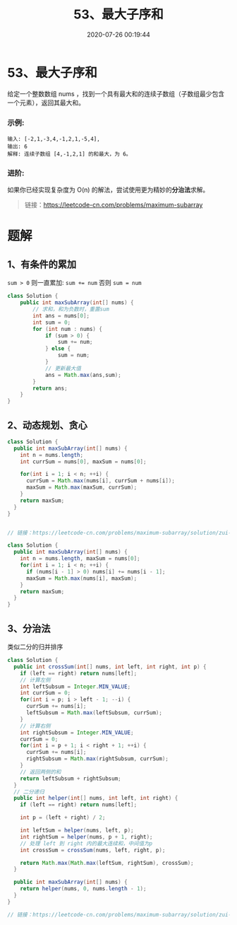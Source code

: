 ﻿---
title: 53、最大子序和
categories:
- leetcode
tags:
  - null
date: 2020-07-26 00:19:44
---

# 53、最大子序和
给定一个整数数组 nums ，找到一个具有最大和的连续子数组（子数组最少包含一个元素），返回其最大和。

### 示例:
```
输入: [-2,1,-3,4,-1,2,1,-5,4],
输出: 6
解释: 连续子数组 [4,-1,2,1] 的和最大，为 6。
```
### 进阶:

如果你已经实现复杂度为 O(n) 的解法，尝试使用更为精妙的**分治法**求解。


> 链接：https://leetcode-cn.com/problems/maximum-subarray

# 题解
## 1、有条件的累加
`sum > 0` 则一直累加: `sum += num`
否则 `sum = num`
```java
class Solution {
    public int maxSubArray(int[] nums) {
        // 求和，和为负数时，重置sum
        int ans = nums[0];
        int sum = 0;
        for (int num : nums) {
            if (sum > 0) {
                sum += num;
            } else {
                sum = num;
            }
            // 更新最大值
            ans = Math.max(ans,sum);
        }
        return ans;
    }
}
```
## 2、动态规划、贪心
```java
class Solution {
  public int maxSubArray(int[] nums) {
    int n = nums.length;
    int currSum = nums[0], maxSum = nums[0];

    for(int i = 1; i < n; ++i) {
      currSum = Math.max(nums[i], currSum + nums[i]);
      maxSum = Math.max(maxSum, currSum);
    }
    return maxSum;
  }
}


// 链接：https://leetcode-cn.com/problems/maximum-subarray/solution/zui-da-zi-xu-he-by-leetcode/

class Solution {
  public int maxSubArray(int[] nums) {
    int n = nums.length, maxSum = nums[0];
    for(int i = 1; i < n; ++i) {
      if (nums[i - 1] > 0) nums[i] += nums[i - 1];
      maxSum = Math.max(nums[i], maxSum);
    }
    return maxSum;
  }
}

```
## 3、分治法
类似二分的归并排序
```java
class Solution {
  public int crossSum(int[] nums, int left, int right, int p) {
    if (left == right) return nums[left];
    // 计算左侧
    int leftSubsum = Integer.MIN_VALUE;
    int currSum = 0;
    for(int i = p; i > left - 1; --i) {
      currSum += nums[i];
      leftSubsum = Math.max(leftSubsum, currSum);
    }
    // 计算右侧
    int rightSubsum = Integer.MIN_VALUE;
    currSum = 0;
    for(int i = p + 1; i < right + 1; ++i) {
      currSum += nums[i];
      rightSubsum = Math.max(rightSubsum, currSum);
    }
    // 返回两侧的和
    return leftSubsum + rightSubsum;
  }
  // 二分递归
  public int helper(int[] nums, int left, int right) {
    if (left == right) return nums[left];

    int p = (left + right) / 2;

    int leftSum = helper(nums, left, p);
    int rightSum = helper(nums, p + 1, right);
    // 处理 left 到 right 内的最大连续和，中间值为p
    int crossSum = crossSum(nums, left, right, p);

    return Math.max(Math.max(leftSum, rightSum), crossSum);
  }

  public int maxSubArray(int[] nums) {
    return helper(nums, 0, nums.length - 1);
  }
}

// 链接：https://leetcode-cn.com/problems/maximum-subarray/solution/zui-da-zi-xu-he-by-leetcode/

```